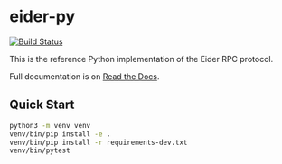 # eider-py

[![Build Status](https://travis-ci.org/eider-rpc/eider-py.svg?branch=master)](https://travis-ci.org/eider-rpc/eider-py)

This is the reference Python implementation of the Eider RPC protocol.

Full documentation is on [Read the Docs](http://eider.readthedocs.io/).

## Quick Start

```sh
python3 -m venv venv
venv/bin/pip install -e .
venv/bin/pip install -r requirements-dev.txt
venv/bin/pytest
```
